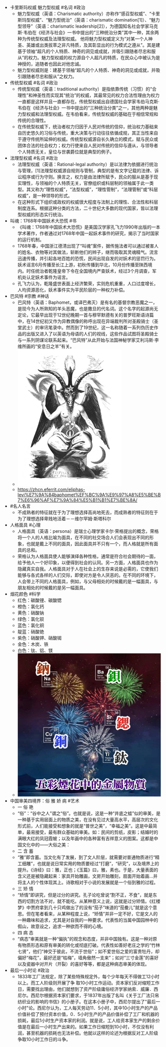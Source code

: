 - 卡里斯玛权威 魅力型权威 #名词 #政治
	- 魅力型权威（英语：Charismatic authority）亦称作“感召型权威”、“卡里斯玛型权威”、“魅力型统治”（英语：charismatic domination[1]）、“魅力型领导”（英语：charismatic leadership[2]），为德国知名社会学家马克斯·韦伯在《经济与社会》一书中提出的“三种统治分类”其中一种，其余两种为传统型权威及法理型权威。 他将魅力型权威定义为“对某一个人神圣、英雄或出类拔萃之非凡特质，及其彰显出的行为模式之遵从”。其是建基于领袖“超凡的个人特质、神奇的洞见或成就，并吸引跟随者尽忠和服从”的权力。魅力型权威的权力源自个人超凡的特质，在民众心中被认为是神授的，追随者也因此对他忠诚。
	- 魅力型权威则是：建基于领袖“超凡的个人特质、神奇的洞见或成就，并吸引跟随者尽忠和服从”之权力。
- 传统型权威 #名词 #政治
	- 传统型权威（英语：traditional authority）是指依靠传统（习惯）的“合理性”和神圣性而实现其“统治”的权威，其最常见的权力合法性理由为权力一直都是这样并且一直都存在。传统型权威出自德国社会学家韦伯马克斯·韦伯在《经济与社会》一书中提出的“三种统治分类”之一，其他两种是魅力型权威和法理型权威。在韦伯看来，传统型权威的基础在于相信常规和传统的合理性。
	- 在传统型权威下，统治者权力归因于人民对传统的信仰，统治权力基础来自历史悠久的习俗与传统，重大决策与行动往往依循成规，其正当性来自于遵守传统所延伸的权威。传统型权威源自长久确立的模式，赋与民众或团体合法的社会权力；权力行使来自人民对传统的信仰与遵从，与领导者个人特质无关，皇位与世袭爵位就是典型的例子。
- 法理型权威 #名词 #政治
	- 法理型权威（英语：Rational-legal authority）是以法律为依据进行统治与管理，[1]法理型权威源自规则与管制，典型的是有文字记载的法律、诉讼程序或行为守则。换言之，权力是由法律所赋予，民众的服从是基于现实理性，与领袖的个人特质无关，官僚组织或科层制的领袖属于此一类型。其又称为“理性权威”，“法型权威”，“理性管制”，“法理管制”或“科层权威”，是一种领导的形式。
	- 在这种形式下组织或政权的权威很大程度与法制上的理性、合法性和科层制度连系。根据这种分类的方法，二十世纪大多数的现代国家，皆以法理型权威的形态实行统治。
- 叫魂：1768年中国妖术大恐慌 #书
	- 《叫魂：1768年中国妖术大恐慌》是美国汉学家孔飞力1990年出版的一本学术著作，作者通过对1768年中国一起妖术事件的研究，揭示了当时国家的运行机制。
	- 1768年春，中国浙江德清出现了“叫魂”案件，据传施法者可以通过被害人的姓名、衣物等对其做法，斩断他们的辫子，继而吸取其灵魂精气。流言迅速传播，并引起各地百姓的恐慌，民间出现自发的对妖术的惩罚行为。妖术谣言6月传播至长江上游，初秋传播到华北，10月份传播至陕西境内。时任统治者乾隆皇帝下令在全国境内严查妖术，经过3个月调查，军机处认定妖术事件为谣言。
	- 孔飞力认为，乾隆盛世表面上经济繁荣，实则危机重重，人口过度增长，人均资源恶化，妖术事件实为平民阶层的一种权力补偿。
- 巴风特 #宗教 #神话
	- 巴风特（英语：Baphomet，或译巴弗灭）是有名的基督宗教恶魔之一，是现今为人所熟知的羊头恶魔，也是撒旦的代名词。这个名字的起源尚无定论，它最早出现于12世纪晚期一首与穆罕默德有关的普罗旺斯语诗篇中，在14世纪初又作为异教偶像的称呼出现在异端裁判所对圣殿骑士（圣堂武士）的审讯笔录中。然而到了19世纪，这一名称随着一系列伪历史作品的出版又进入了以英语为母语的人们的视线，这些作品试图将圣殿骑士与一系列阴谋论联系起来。“巴风特”从此开始与法国神秘学家艾利冯斯·李维所画的“安息日之羊”有关。
	- ![image.png](../assets/image_1663122548392_0.png)
	- https://zhcn.eferrit.com/eliphas-levi%E7%9A%84baphomet%EF%BC%9A%E9%97%A8%E5%BE%B7%E6%96%AF%E7%9A%84%E5%B1%B1%E7%BE%8A/
- #名人名言
	- 不成熟者的特征就在于为了理想选择高尚地死去，而成熟者的特征则在于为了理想选择卑贱地活着－－维尔罕姆·斯塔科尔
- 人格面具 #心理
	- 人格面具（英语：persona）是瑞士心理学家卡尔·荣格提出的概念，荣格将一个人的人格比喻为面具，在不同的社交场合人们会表现出不同的形象，也就是戴上不同的面具，因此面具并不只有一个，而人格就是所有面具的总和。
	- 荣格认为人格面具使人能够演绎各种性格，通常是符合社会期待的一面，给予他人一个好印象，以便得到社会的认同。另一方面，人格面具也作为隐藏真实自我。人格面具对于人在社会上的生存来说是必需的，它使我们能够与各式各样的人们交际，即使对方是令人厌恶的。在不同的环境下，人会带上不同的人格面具，例如，与父母相处的时候戴的是一幅面具，与朋友相处的时候戴的是另一幅面具。
- 烟花颜色 #科学
	- 红色：碳酸锂、碳酸锶
	- 橙色：氯化钙
	- 黄色：硝酸钠
	- 绿色：氯化钡
	- 蓝色：氯化铜
	- 靛蓝：硝酸铯
	- 紫色：硝酸钾、硝酸铷
	- 金色：木炭、铁
	- 白色：钛、铝、镁
	- ![image.png](../assets/image_1663123061103_0.png)
- 中国审美四境界：俗 雅 娇 病 #艺术
	- 一 俗 艳
	- “俗”：“谷中之人”谓之“俗”。也就是说，这是一种“井底之蛙”似的审美，是一种基于实用层面上的物质之美，在没有见过大量高水平，高层次的文化形式前，人们能接受和想象的就是“普世之美”，“幸福之美”。这是中最简单，最易接受，最有群众基础的审美。如：民间的剪纸，皮影；结婚时的满眼大红的凤冠霞帔；以及年画中的各种富有吉祥意义的图案。这都是中国文化中的——大俗之美：
	- 二 含 蓄
	- “雅”即含蓄。当文化有了发展，到了文人阶层，就需要对普通物质进行“精工细雕”，也就是说日常实用的物质要经过“打磨”，“研究”，以及境界上的提升。《诗经》曰：雅，正也；《玉篇》曰，雅，素也。于是，大量表面的含义还是被隐藏起来：家具开始雕画，文房开始雕刻，扇面开始着画…并将主人的个性体现其上。诗歌相对于小说的发展就是一个俗到雅的过程。
	- 三 矫 情
	- “矫情”即讲究，但是过分的讲究。孔子论吃曾说“割不正，不食”，就是东西的切割方法不对，就不能吃。从某种意义上说，这就是过分矫情。《红楼梦》中贾府拿到几十只鸡做出了的没有“茄子”味道的“茄鲞儿”就是这个意思。但在笔者看来，从某种程度上说，“矫情”并非一定不好，它是文人的一种趣味和追求，尤其是对自我的一种要求。代表性的当属中国园林中的假山，故意设之，追求一种欲而不得的心境。
	- 四 病 态
	- “病态”审美就是一种“偏执”的观念和态度，并非中国独有。这是一种对原有物质形态和原有审美的转化或彻底打破。代表性如善好老庄之学的“竹林七贤”，他们“神交于彼此，不流于世俗”；如不爱世俗之爱的富贵牡丹，却偏好“梅花”，最好还是“枯梅”，墙角傲然一支来”；如对“三寸金莲”的喜好以及瓷器中对开片（开裂）的喜好等等，都是这种病态审美的体现。
- 最后一小时论 #政治
	- 1833年工厂法规定，除了某些特殊规定外，每个少年每天不得做工12小时以上。而工人阶级则开展了争
	  取10小时工作运动。资本家们反对缩短工作日，需要找出理由，他们就想到了资产阶级庸俗经济学家纳索．威廉．西尼尔。西尼尔根据资本家们要求，于1837年出版了名叫《关于工厂法只帛纺织业的影响的书信》的小册子。在这本小册子中，西尼尔提出了"最后一小时"论。西尼尔认为，工人每天劳动11．5小时，其中10小时生产的产品价值补偿了预付资本价值，0．5小时生产的产品价值补偿了工厂和机器的损耗，最后1小时生产资本家的利润。就是说，工人给资本家生产的剩余价值是在最后一小时生产出来的。如果工作日缩短到10小时，不仅没有利润，甚至机器的损耗也无法补偿。他就以这样的论述为根据反对工人阶级争取10小时工作日的斗争。